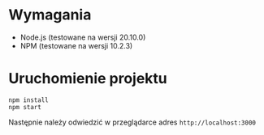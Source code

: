 # Wymagania

- Node.js (testowane na wersji 20.10.0)
- NPM (testowane na wersji 10.2.3)

# Uruchomienie projektu

```shell
npm install
npm start
```

Następnie należy odwiedzić w przeglądarce adres `http://localhost:3000`
